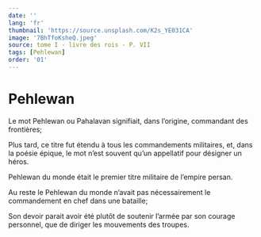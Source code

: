 ```yaml
---
date: ''
lang: 'fr'
thumbnail: 'https://source.unsplash.com/K2s_YE031CA'
image: '7BhTfoKsheQ.jpeg'
source: tome I - livre des rois - P. VII
tags: [Pehlewan]
order: '01'
---
```


<!-- LTeX: language=fr -->

# Pehlewan

Le mot Pehlewan ou Pahalavan signifiait, dans l’origine, commandant des frontières;

Plus tard, ce titre fut étendu à tous les commandements militaires, et, dans la poésie épique, le mot n’est souvent qu’un appellatif pour désigner un héros.

Pehlewan du monde était le premier titre militaire de l’empire persan.

Au reste le Pehlewan du monde n’avait pas nécessairement le commandement en chef dans une bataille;

Son devoir parait avoir été plutôt de soutenir l’armée par son courage personnel, que de diriger les mouvements des troupes.
